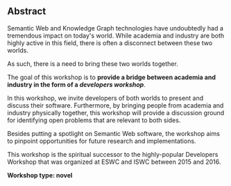 ## Abstract
<!-- Context      -->
Semantic Web and Knowledge Graph technologies have undoubtedly had a tremendous impact on today's world.
While academia and industry are both highly active in this field,
there is often a disconnect between these two worlds.
<!-- Need         -->
As such, there is a need to bring these two worlds together.
<!-- Task         -->
The goal of this workshop is to **provide a bridge between academia and industry in the form of a *developers workshop***.
<!-- Object       -->
In this workshop, we invite developers of both worlds to present and discuss their software.
Furthermore, by bringing people from academia and industry physically together,
this workshop will provide a discussion ground for identifying open problems that are relevant to both sides.
<!-- Findings     -->
Besides putting a spotlight on Semantic Web software,
the workshop aims to pinpoint opportunities for future research and implementations.
<!-- Conclusion   -->
This workshop is the spiritual successor to the highly-popular Developers Workshop
that was organized at ESWC and ISWC between 2015 and 2016.
<!-- Perspectives -->


**Workshop type: novel**
